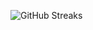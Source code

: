 ![GitHub Streaks](https://github-streaks-mqc9.onrender.com/streak/happilli/image?theme=midnight&cache_bust=1743177475&lang=ja)
